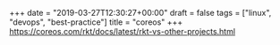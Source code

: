 +++
date = "2019-03-27T12:30:27+00:00"
draft = false
tags = ["linux", "devops", "best-practice"]
title = "coreos"
+++
https://coreos.com/rkt/docs/latest/rkt-vs-other-projects.html


